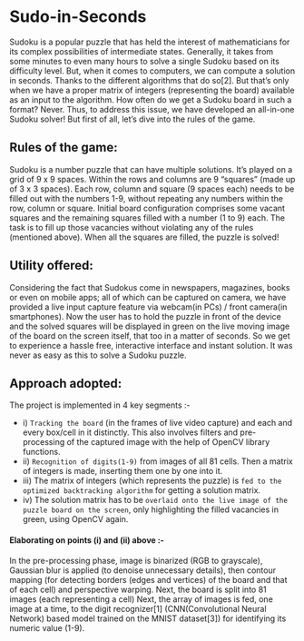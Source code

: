# Sudo-in-Seconds
Sudoku is a popular puzzle that has held the interest of mathematicians for its complex possibilities of intermediate states. Generally, it takes from some minutes to even many hours to solve a single Sudoku based on its difficulty level. But, when it comes to computers, we can compute a solution in seconds. Thanks to the different algorithms that do so[2]. But that’s only when we have a proper matrix of integers (representing the board) available as an input to the algorithm. How often do we get a Sudoku board in such a format? Never. Thus, to address this issue, we have developed an all-in-one Sudoku solver! But first of all, let’s dive into the rules of the game.   

## Rules of the game:
Sudoku is a number puzzle that can have multiple solutions. It’s played on a grid of 9 x 9 spaces. Within the rows and columns are 9 “squares” (made up of 3 x 3 spaces). Each row, column and square (9 spaces each) needs to be filled out with the numbers 1-9, without repeating any numbers within the row, column or square. Initial board configuration comprises some vacant squares and the remaining squares filled with a number (1 to 9) each. The task is to fill up those vacancies without violating any of the rules (mentioned above). When all the squares are filled, the puzzle is solved!  

## Utility offered:
Considering the fact that Sudokus come in newspapers, magazines, books or even on mobile apps; all of which can be captured on camera, we have provided a live input capture feature via webcam(in PCs) / front camera(in smartphones). Now the user has to hold the puzzle in front of the device and the solved squares will be displayed in green on the live moving image of the board on the screen itself, that too in a matter of seconds. So we get to experience a hassle free, interactive interface and instant solution. It was never as easy as this to solve a Sudoku puzzle.

## Approach adopted:
The project is implemented in 4 key segments :-
- i) `Tracking the board` (in the frames of live video capture) and each and every box/cell in it distinctly. This also involves filters and pre-processing of the captured image with the help of OpenCV library functions. 
- ii) `Recognition of digits(1-9)` from images of all 81 cells. Then a matrix of integers is made, inserting them one by one into it.
- iii) The matrix of integers (which represents the puzzle) is `fed to the optimized backtracking algorithm`  for getting a solution matrix.
- iv) The solution matrix has to be `overlaid onto the live image of the puzzle board on the screen`, only highlighting the filled vacancies in green, using OpenCV again.

#### Elaborating on points (i) and (ii) above :-
In the pre-processing phase, image is binarized (RGB to grayscale), Gaussian blur is applied (to denoise unnecessary details), then contour mapping (for detecting borders (edges and vertices) of the board and that of each cell) and perspective warping. Next, the board is split into 81 images (each representing a  cell)
Next, the array of images is fed, one image at a time, to the digit recognizer[1] (CNN(Convolutional Neural Network) based model trained on the MNIST dataset[3]) for identifying its numeric value (1-9).
